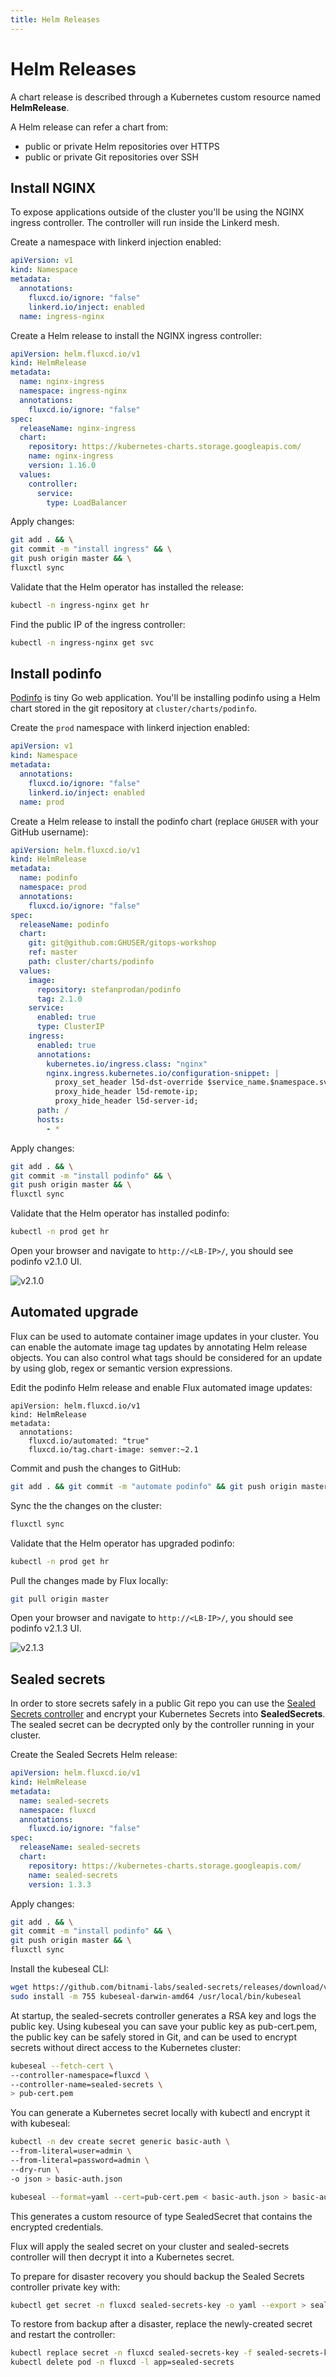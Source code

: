```yaml
---
title: Helm Releases
---
```


# Helm Releases

A chart release is described through a Kubernetes custom resource named **HelmRelease**.

A Helm release can refer a chart from:
* public or private Helm repositories over HTTPS
* public or private Git repositories over SSH

## Install NGINX

To expose applications outside of the cluster you'll be using the NGINX ingress controller. 
The controller will run inside the Linkerd mesh.

Create a namespace with linkerd injection enabled:

```yaml
apiVersion: v1
kind: Namespace
metadata:
  annotations:
    fluxcd.io/ignore: "false"
    linkerd.io/inject: enabled
  name: ingress-nginx
```

Create a Helm release to install the NGINX ingress controller:

```yaml
apiVersion: helm.fluxcd.io/v1
kind: HelmRelease
metadata:
  name: nginx-ingress
  namespace: ingress-nginx
  annotations:
    fluxcd.io/ignore: "false"
spec:
  releaseName: nginx-ingress
  chart:
    repository: https://kubernetes-charts.storage.googleapis.com/
    name: nginx-ingress
    version: 1.16.0
  values:
    controller:
      service:
        type: LoadBalancer
```

Apply changes:

```sh
git add . && \
git commit -m "install ingress" && \
git push origin master && \
fluxctl sync
```

Validate that the Helm operator has installed the release:

```sh
kubectl -n ingress-nginx get hr
```

Find the public IP of the ingress controller:

```sh
kubectl -n ingress-nginx get svc
```

## Install podinfo

[Podinfo](http://github.com/stefanprodan/podinfo) is tiny Go web application.
You'll be installing podinfo using a Helm chart stored in the git repository at `cluster/charts/podinfo`.

Create the `prod` namespace with linkerd injection enabled:

```yaml
apiVersion: v1
kind: Namespace
metadata:
  annotations:
    fluxcd.io/ignore: "false"
    linkerd.io/inject: enabled
  name: prod
```

Create a Helm release to install the podinfo chart (replace `GHUSER` with your GitHub username):

```yaml
apiVersion: helm.fluxcd.io/v1
kind: HelmRelease
metadata:
  name: podinfo
  namespace: prod
  annotations:
    fluxcd.io/ignore: "false"
spec:
  releaseName: podinfo
  chart:
    git: git@github.com:GHUSER/gitops-workshop
    ref: master
    path: cluster/charts/podinfo
  values:
    image:
      repository: stefanprodan/podinfo
      tag: 2.1.0
    service:
      enabled: true
      type: ClusterIP
    ingress:
      enabled: true
      annotations:
        kubernetes.io/ingress.class: "nginx"
        nginx.ingress.kubernetes.io/configuration-snippet: |
          proxy_set_header l5d-dst-override $service_name.$namespace.svc.cluster.local:9898;
          proxy_hide_header l5d-remote-ip;
          proxy_hide_header l5d-server-id;
      path: /
      hosts:
        - *
```

Apply changes:

```sh
git add . && \
git commit -m "install podinfo" && \
git push origin master && \
fluxctl sync
```

Validate that the Helm operator has installed podinfo:

```sh
kubectl -n prod get hr
```

Open your browser and navigate to `http://<LB-IP>/`, you should see podinfo v2.1.0 UI.

![v2.1.0](/podinfo-2.1.0.png)

## Automated upgrade

Flux can be used to automate container image updates in your cluster.
You can enable the automate image tag updates by annotating Helm release objects.
You can also control what tags should be considered for an
update by using glob, regex or semantic version expressions.

Edit the podinfo Helm release and enable Flux automated image updates:

```yaml{5,6}
apiVersion: helm.fluxcd.io/v1
kind: HelmRelease
metadata:
  annotations:
    fluxcd.io/automated: "true"
    fluxcd.io/tag.chart-image: semver:~2.1
```

Commit and push the changes to GitHub:

```sh
git add . && git commit -m "automate podinfo" && git push origin master
```

Sync the the changes on the cluster:

```sh
fluxctl sync
```

Validate that the Helm operator has upgraded podinfo:

```sh
kubectl -n prod get hr
```

Pull the changes made by Flux locally:

```sh
git pull origin master
```

Open your browser and navigate to `http://<LB-IP>/`, you should see podinfo v2.1.3 UI.

![v2.1.3](/podinfo-2.1.3.png)

## Sealed secrets

In order to store secrets safely in a public Git repo you can use the
[Sealed Secrets controller](https://github.com/bitnami-labs/sealed-secrets)
and encrypt your Kubernetes Secrets into **SealedSecrets**.
The sealed secret can be decrypted only by the controller running in your cluster.

Create the Sealed Secrets Helm release:

```yaml
apiVersion: helm.fluxcd.io/v1
kind: HelmRelease
metadata:
  name: sealed-secrets
  namespace: fluxcd
  annotations:
    fluxcd.io/ignore: "false"
spec:
  releaseName: sealed-secrets
  chart:
    repository: https://kubernetes-charts.storage.googleapis.com/
    name: sealed-secrets
    version: 1.3.3
```

Apply changes:

```sh
git add . && \
git commit -m "install podinfo" && \
git push origin master && \
fluxctl sync
```

Install the kubeseal CLI:

```sh
wget https://github.com/bitnami-labs/sealed-secrets/releases/download/v0.8.1/kubeseal-darwin-amd64
sudo install -m 755 kubeseal-darwin-amd64 /usr/local/bin/kubeseal
```

At startup, the sealed-secrets controller generates a RSA key and logs the public key.
Using kubeseal you can save your public key as pub-cert.pem,
the public key can be safely stored in Git, and can be used to encrypt secrets
without direct access to the Kubernetes cluster:

```sh
kubeseal --fetch-cert \
--controller-namespace=fluxcd \
--controller-name=sealed-secrets \
> pub-cert.pem
```

You can generate a Kubernetes secret locally with kubectl and encrypt it with kubeseal:

```sh
kubectl -n dev create secret generic basic-auth \
--from-literal=user=admin \
--from-literal=password=admin \
--dry-run \
-o json > basic-auth.json

kubeseal --format=yaml --cert=pub-cert.pem < basic-auth.json > basic-auth.yaml
```

This generates a custom resource of type SealedSecret that contains the encrypted credentials.

Flux will apply the sealed secret on your cluster and sealed-secrets controller will
then decrypt it into a Kubernetes secret.

To prepare for disaster recovery you should backup the Sealed Secrets controller private key with:

```sh
kubectl get secret -n fluxcd sealed-secrets-key -o yaml --export > sealed-secrets-key.yaml
```

To restore from backup after a disaster, replace the newly-created secret and restart the controller:

```sh
kubectl replace secret -n fluxcd sealed-secrets-key -f sealed-secrets-key.yaml
kubectl delete pod -n fluxcd -l app=sealed-secrets
```
